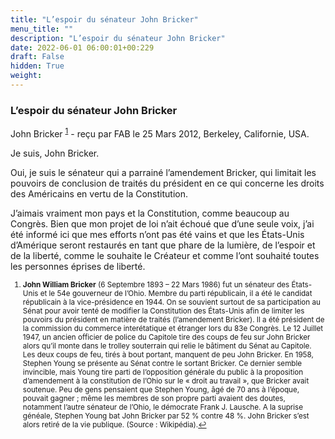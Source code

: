 ```yaml
---
title: "L’espoir du sénateur John Bricker"
menu_title: ""
description: "L’espoir du sénateur John Bricker"
date: 2022-06-01 06:00:01+00:229
draft: False
hidden: True
weight:
---
```

### L’espoir du sénateur John Bricker

John Bricker <sup id="a1">[1](#f1)</sup> - reçu par FAB le 25 Mars 2012, Berkeley, Californie, USA.

Je suis, John Bricker.

Oui, je suis le sénateur qui a parrainé l’amendement Bricker, qui limitait les pouvoirs de conclusion de traités du président en ce qui concerne les droits des Américains en vertu de la Constitution.

J’aimais vraiment mon pays et la Constitution, comme beaucoup au Congrès. Bien que mon projet de loi n’ait échoué que d’une seule voix, j’ai été informé ici que mes efforts n’ont pas été vains et que les États-Unis d’Amérique seront restaurés en tant que phare de la lumière, de l’espoir et de la liberté, comme le souhaite le Créateur et comme l’ont souhaité toutes les personnes éprises de liberté.
<small>

1. <large id="f1"> **John William Bricker** (6 Septembre 1893 – 22 Mars 1986) fut un sénateur des États-Unis et le 54e gouverneur de l’Ohio. Membre du parti républicain, il a été le candidat républicain à la vice-présidence en 1944. On se souvient surtout de sa participation au Sénat pour avoir tenté de modifier la Constitution des États-Unis afin de limiter les pouvoirs du président en matière de traités (l’amendement Bricker). Il a été président de la commission du commerce interétatique et étranger lors du 83e Congrès. Le 12 Juillet 1947, un ancien officier de police du Capitole tire des coups de feu sur John Bricker alors qu’il monte dans le trolley souterrain qui relie le bâtiment du Sénat au Capitole. Les deux coups de feu, tirés à bout portant, manquent de peu John Bricker. En 1958, Stephen Young se présente au Sénat contre le sortant Bricker. Ce dernier semble invincible, mais Young tire parti de l’opposition générale du public à la proposition d’amendement à la constitution de l’Ohio sur le « droit au travail », que Bricker avait soutenue. Peu de gens pensaient que Stephen Young, âgé de 70 ans à l’époque, pouvait gagner ; même les membres de son propre parti avaient des doutes, notamment l’autre sénateur de l’Ohio, le démocrate Frank J. Lausche. A la suprise généale, Stephen Young bat John Bricker par 52 % contre 48 %. John Bricker s’est alors retiré de la vie publique. (Source : Wikipédia).[↩](#a1)
